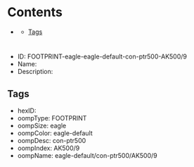 



Contents
========

* [](#)
	* [Tags](#tags)

# 

- ID: FOOTPRINT-eagle-eagle-default-con-ptr500-AK500/9
- Name: 
- Description: 

## Tags

- hexID: 
- oompType: FOOTPRINT
- oompSize: eagle
- oompColor: eagle-default
- oompDesc: con-ptr500
- oompIndex: AK500/9
- oompName: eagle-default/con-ptr500/AK500/9
